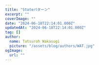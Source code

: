 ```yaml
---
title: "Stateパターン"
excerpt: ""
coverImage: ""
date: "2024-06-18T22:14:01.000Z"
updatedAt: "2024-06-18T22:14:01.000Z"
tag: []
author:
  name: Tatsuroh Wakasugi
  picture: "/assets/blog/authors/WAT.jpg"
ogImage:
  url: ""
---
```

